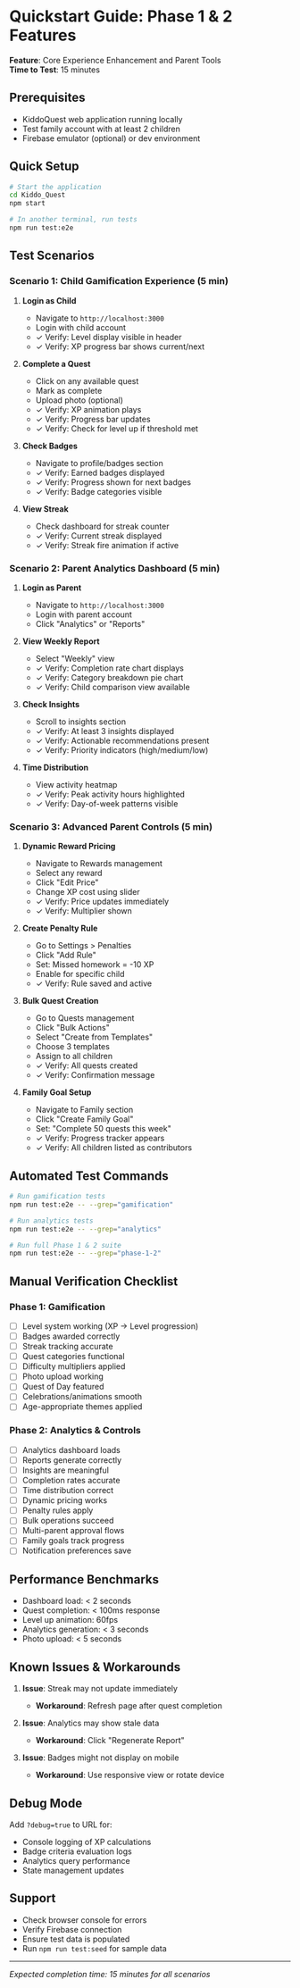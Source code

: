 # Quickstart Guide: Phase 1 & 2 Features

**Feature**: Core Experience Enhancement and Parent Tools  
**Time to Test**: 15 minutes

## Prerequisites
- KiddoQuest web application running locally
- Test family account with at least 2 children
- Firebase emulator (optional) or dev environment

## Quick Setup
```bash
# Start the application
cd Kiddo_Quest
npm start

# In another terminal, run tests
npm run test:e2e
```

## Test Scenarios

### Scenario 1: Child Gamification Experience (5 min)

1. **Login as Child**
   - Navigate to `http://localhost:3000`
   - Login with child account
   - ✓ Verify: Level display visible in header
   - ✓ Verify: XP progress bar shows current/next

2. **Complete a Quest**
   - Click on any available quest
   - Mark as complete
   - Upload photo (optional)
   - ✓ Verify: XP animation plays
   - ✓ Verify: Progress bar updates
   - ✓ Verify: Check for level up if threshold met

3. **Check Badges**
   - Navigate to profile/badges section
   - ✓ Verify: Earned badges displayed
   - ✓ Verify: Progress shown for next badges
   - ✓ Verify: Badge categories visible

4. **View Streak**
   - Check dashboard for streak counter
   - ✓ Verify: Current streak displayed
   - ✓ Verify: Streak fire animation if active

### Scenario 2: Parent Analytics Dashboard (5 min)

1. **Login as Parent**
   - Navigate to `http://localhost:3000`
   - Login with parent account
   - Click "Analytics" or "Reports"

2. **View Weekly Report**
   - Select "Weekly" view
   - ✓ Verify: Completion rate chart displays
   - ✓ Verify: Category breakdown pie chart
   - ✓ Verify: Child comparison view available

3. **Check Insights**
   - Scroll to insights section
   - ✓ Verify: At least 3 insights displayed
   - ✓ Verify: Actionable recommendations present
   - ✓ Verify: Priority indicators (high/medium/low)

4. **Time Distribution**
   - View activity heatmap
   - ✓ Verify: Peak activity hours highlighted
   - ✓ Verify: Day-of-week patterns visible

### Scenario 3: Advanced Parent Controls (5 min)

1. **Dynamic Reward Pricing**
   - Navigate to Rewards management
   - Select any reward
   - Click "Edit Price"
   - Change XP cost using slider
   - ✓ Verify: Price updates immediately
   - ✓ Verify: Multiplier shown

2. **Create Penalty Rule**
   - Go to Settings > Penalties
   - Click "Add Rule"
   - Set: Missed homework = -10 XP
   - Enable for specific child
   - ✓ Verify: Rule saved and active

3. **Bulk Quest Creation**
   - Go to Quests management
   - Click "Bulk Actions"
   - Select "Create from Templates"
   - Choose 3 templates
   - Assign to all children
   - ✓ Verify: All quests created
   - ✓ Verify: Confirmation message

4. **Family Goal Setup**
   - Navigate to Family section
   - Click "Create Family Goal"
   - Set: "Complete 50 quests this week"
   - ✓ Verify: Progress tracker appears
   - ✓ Verify: All children listed as contributors

## Automated Test Commands

```bash
# Run gamification tests
npm run test:e2e -- --grep="gamification"

# Run analytics tests  
npm run test:e2e -- --grep="analytics"

# Run full Phase 1 & 2 suite
npm run test:e2e -- --grep="phase-1-2"
```

## Manual Verification Checklist

### Phase 1: Gamification
- [ ] Level system working (XP → Level progression)
- [ ] Badges awarded correctly
- [ ] Streak tracking accurate
- [ ] Quest categories functional
- [ ] Difficulty multipliers applied
- [ ] Photo upload working
- [ ] Quest of Day featured
- [ ] Celebrations/animations smooth
- [ ] Age-appropriate themes applied

### Phase 2: Analytics & Controls
- [ ] Analytics dashboard loads
- [ ] Reports generate correctly
- [ ] Insights are meaningful
- [ ] Completion rates accurate
- [ ] Time distribution correct
- [ ] Dynamic pricing works
- [ ] Penalty rules apply
- [ ] Bulk operations succeed
- [ ] Multi-parent approval flows
- [ ] Family goals track progress
- [ ] Notification preferences save

## Performance Benchmarks
- Dashboard load: < 2 seconds
- Quest completion: < 100ms response
- Level up animation: 60fps
- Analytics generation: < 3 seconds
- Photo upload: < 5 seconds

## Known Issues & Workarounds
1. **Issue**: Streak may not update immediately
   - **Workaround**: Refresh page after quest completion

2. **Issue**: Analytics may show stale data
   - **Workaround**: Click "Regenerate Report"

3. **Issue**: Badges might not display on mobile
   - **Workaround**: Use responsive view or rotate device

## Debug Mode
Add `?debug=true` to URL for:
- Console logging of XP calculations
- Badge criteria evaluation logs
- Analytics query performance
- State management updates

## Support
- Check browser console for errors
- Verify Firebase connection
- Ensure test data is populated
- Run `npm run test:seed` for sample data

---
*Expected completion time: 15 minutes for all scenarios*